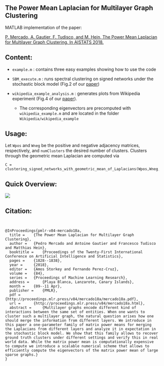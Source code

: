 ## The Power Mean Laplacian for Multilayer Graph Clustering

MATLAB implementation of the paper:

[P. Mercado, A. Gautier, F. Tudisco, and M. Hein, The Power Mean Laplacian for Multilayer Graph Clustering. In AISTATS 2018.](http://proceedings.mlr.press/v84/mercado18a/mercado18a.pdf)

## Content:
- `example.m` : contains three easy examples showing how to use the code

- `SBM_execute.m` : runs spectral clustering on signed networks under the stochastic block model (Fig.2 of our [paper](http://papers.nips.cc/paper/6164-clustering-signed-networks-with-the-geometric-mean-of-laplacians.pdf))

- `wikipedia_example_analysis.m` : generates plots from Wikipedia experiment (Fig.4 of our [paper](http://papers.nips.cc/paper/6164-clustering-signed-networks-with-the-geometric-mean-of-laplacians.pdf)). 
   - The corresponding eigenvectors are precomputed with `wikipedia_example.m` and are located in the folder `Wikipedia/wikipedia_example`
   
## Usage:
Let `Wpos` and `Wneg` be the positive and negative adjacency matrices, respectively, and `numClusters` the desired number of clusters. Clusters through the geometric mean Laplacian are computed via

```
C = clustering_signed_networks_with_geometric_mean_of_Laplacians(Wpos,Wneg,numClusters);
```
## Quick Overview:
![](https://github.com/melopeo/GM/blob/master/PaperAndPoster/ThePowerMeanLaplacianforMultilayerGraphClustering.jpg)

## Citation:
```


@InProceedings{pmlr-v84-mercado18a,
  title = 	 {The Power Mean Laplacian for Multilayer Graph Clustering},
  author = 	 {Pedro Mercado and Antoine Gautier and Francesco Tudisco and Matthias Hein},
  booktitle = 	 {Proceedings of the Twenty-First International Conference on Artificial Intelligence and Statistics},
  pages = 	 {1828--1838},
  year = 	 {2018},
  editor = 	 {Amos Storkey and Fernando Perez-Cruz},
  volume = 	 {84},
  series = 	 {Proceedings of Machine Learning Research},
  address = 	 {Playa Blanca, Lanzarote, Canary Islands},
  month = 	 {09--11 Apr},
  publisher = 	 {PMLR},
  pdf = 	 {http://proceedings.mlr.press/v84/mercado18a/mercado18a.pdf},
  url = 	 {http://proceedings.mlr.press/v84/mercado18a.html},
  abstract = 	 {Multilayer graphs encode different kind of interactions between the same set of entities. When one wants to cluster such a multilayer graph, the natural question arises how one should merge the information from different layers. We introduce in this paper a one-parameter family of matrix power means for merging the Laplacians from different layers and analyze it in expectation in the stochastic block model. We show that this family allows to recover ground truth clusters under different settings and verify this in real world data. While the matrix power mean is computationally expensive to compute we introduce a scalable numerical scheme that allows to efficiently compute the eigenvectors of the matrix power mean of large sparse graphs.}
}

```
